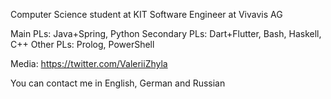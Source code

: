 Computer Science student at KIT
Software Engineer at Vivavis AG

Main PLs: Java+Spring, Python
Secondary PLs: Dart+Flutter, Bash, Haskell, C++
Other PLs: Prolog, PowerShell

Media: https://twitter.com/ValeriiZhyla

You can contact me in English, German and Russian
